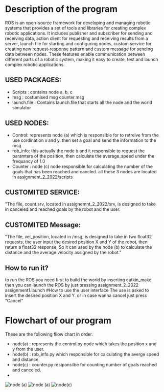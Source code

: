 # Description of the program
ROS is an open-source framework for developing and managing robotic systems that provides a set of tools and libraries for creating complex robotic applications. It includes publisher and subscriber for sending and receiving data, action client for requesting and receiving results from a server, launch file for starting and configuring nodes, custom service for creating new request-response pattern and custom message for sending data between nodes. These features enable communication between different parts of a robotic system, making it easy to create, test and launch complex robotic applications.
## USED PACKAGES:
- Scripts : contains node a, b, c
- msg : costumised msg counter.msg 
- launch.file : Contains launch.file that starts all the node and the world simulator

## USED NODES:
- Control: represents node (a) which is responsible for to retreive from the use cordination x and y. then set a goal and send the information to the msg
- rob_info: this actually the node b and it responsible to request the paramters of the position, then calculate the average_speed under the frequancy of 1.0
- Counter : node (c) node responsible for calculating the number of the goals that has been reached and cancled.
all these 3 nodes are located in assignment_2_2022/scripts

## CUSTOMITED SERVICE: 
"The file, count.srv, located in assignemnt_2_2022/srv, is designed to take in canceled and reached goals by the robot and the user.
## CUSTOMITED Message: 
"The file, vel_position, located in /msg, is designed to take in two float32 requests, the user input the desired position X and Y of the robot, then return a float32 response, So it can used by the node (b) to calculate the distance and the average velocity assigned by the robot."
## How to run it?
to run the ROS you need first to build the world by inserting catkin_make then you can launch the ROS by just pressing assignment_2_2022 assignment1.launch
#How to use the user interface
The use is asked to insert the desired position X and Y. or in case wanna cancel just press "Cancel"
# Flowchart of our program
These are the following fllow chart in order. 
- node(a) : represents the control.py node which takes the position x and y from the user.
- node(b) : rob_info.py which responsible for calculating the averge speed and distance.
- node(c) : counter.py resiponsilbe for counting number of goals reached and canceled.
- 
![node (a)](https://user-images.githubusercontent.com/116806672/214814681-9e90a58f-83cc-4230-bad3-3b447b598840.png)
![node (a)](https://user-images.githubusercontent.com/116806672/214814707-21044c36-a849-4364-a935-3314a71c9b6b.png)
![node(c)](https://user-images.githubusercontent.com/116806672/214814727-d013ac3e-eb26-476a-8f21-3b74f64375bc.png)
